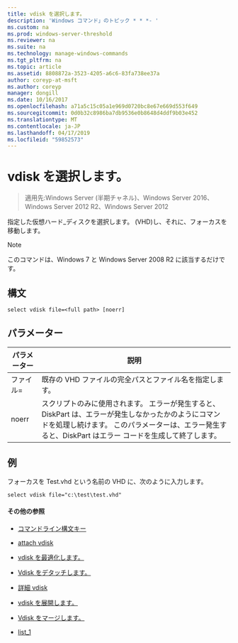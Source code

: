 ```yaml
---
title: vdisk を選択します。
description: 'Windows コマンド」のトピック * * *- '
ms.custom: na
ms.prod: windows-server-threshold
ms.reviewer: na
ms.suite: na
ms.technology: manage-windows-commands
ms.tgt_pltfrm: na
ms.topic: article
ms.assetid: 8808872a-3523-4205-a6c6-83fa738ee37a
author: coreyp-at-msft
ms.author: coreyp
manager: dongill
ms.date: 10/16/2017
ms.openlocfilehash: a71a5c15c05a1e969d0720bc8e67e669d553f649
ms.sourcegitcommit: 0d0b32c8986ba7db9536e0b8648d4ddf9b03e452
ms.translationtype: MT
ms.contentlocale: ja-JP
ms.lasthandoff: 04/17/2019
ms.locfileid: "59852573"
---
```

# <a name="select-vdisk"></a>vdisk を選択します。

>適用先:Windows Server (半期チャネル)、Windows Server 2016、Windows Server 2012 R2、Windows Server 2012

指定した仮想ハード_ディスクを選択します。 \(VHD\)し、それに、フォーカスを移動します。  
  
> [!NOTE]  
> このコマンドは、Windows 7 と Windows Server 2008 R2 に該当するだけです。  
  
## <a name="syntax"></a>構文  
  
```  
select vdisk file=<full path> [noerr]  
```  
  
## <a name="parameters"></a>パラメーター  
  
|パラメーター|説明|  
|-------|--------|  
|ファイル\=<full path>|既存の VHD ファイルの完全パスとファイル名を指定します。|  
|noerr|スクリプトのみに使用されます。 エラーが発生すると、DiskPart は、エラーが発生しなかったかのようにコマンドを処理し続けます。 このパラメーターは、エラー発生すると、DiskPart はエラー コードを生成して終了します。|  
  
## <a name="BKMK_examples"></a>例  
フォーカスを Test.vhd という名前の VHD に、次のように入力します。  
  
```  
select vdisk file="c:\test\test.vhd"  
```  
  
#### <a name="additional-references"></a>その他の参照  
  
-   [コマンドライン構文キー](command-line-syntax-key.md)  
  
-   [attach vdisk](attach-vdisk.md)  
  
-   [vdisk を最適化します。](compact-vdisk.md)  
  
  
  
-   [Vdisk をデタッチします。](detach-vdisk.md)  
  
-   [詳細 vdisk](detail-vdisk.md)  
  
-   [vdisk を展開します。](expand-vdisk.md)  
  
-   [Vdisk をマージします。](merge-vdisk.md)  
  
-   [list_1](list_1.md)  
  

